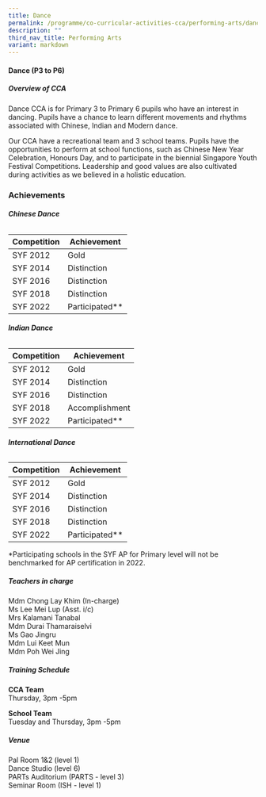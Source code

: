 ```yaml
---
title: Dance
permalink: /programme/co-curricular-activities-cca/performing-arts/dance/
description: ""
third_nav_title: Performing Arts
variant: markdown
---
```

#### **Dance (P3 to P6)**

##### **Overview of CCA**

Dance CCA is for Primary 3 to Primary 6 pupils who have an interest in dancing. Pupils have a chance to learn different movements and rhythms associated with Chinese, Indian and Modern dance. 

Our CCA have a recreational team and 3 school teams. Pupils have the opportunities to perform at school functions, such as Chinese New Year Celebration, Honours Day, and to participate in the biennial Singapore Youth Festival Competitions.  Leadership and good values are also cultivated during activities as we believed in a holistic education.

### Achievements

###### **Chinese Dance**

|Competition |Achievement|
|-----------|------------|
|SYF 2012 |Gold|
|SYF 2014 |Distinction |
|SYF 2016 |Distinction |
|SYF 2018 |Distinction |
|SYF 2022 |Participated**|

###### **Indian Dance**

|Competition |Achievement|
|-----------|------------|
|SYF 2012 |Gold|
|SYF 2014 |Distinction |
|SYF 2016 |Distinction |
|SYF 2018 |Accomplishment |
|SYF 2022 |Participated**|

###### **International Dance**

|Competition |Achievement|
|-----------|------------|
|SYF 2012 |Gold|
|SYF 2014 |Distinction |
|SYF 2016 |Distinction |
|SYF 2018 |Distinction |
|SYF 2022 |Participated**|

*Participating schools in the SYF AP for Primary level will not be benchmarked for AP certification in 2022.

##### **Teachers in charge**
Mdm Chong Lay Khim (In-charge)<br>
Ms Lee Mei Lup (Asst. i/c)<br>
Mrs Kalamani Tanabal<br>
Mdm Durai Thamaraiselvi<br>
Ms Gao Jingru<br>
Mdm Lui Keet Mun<br>
Mdm Poh Wei Jing


##### **Training Schedule**

**CCA Team**<br>
Thursday, 3pm -5pm

**School Team**<br>
Tuesday and Thursday, 3pm -5pm

##### **Venue** 
Pal Room 1&amp;2 (level 1)<br>
Dance Studio (level 6)<br>
PARTs Auditorium (PARTS - level 3)<br>
Seminar Room (ISH - level 1)